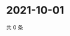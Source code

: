 # 2021-10-01

共 0 条

<!-- BEGIN WEIBO -->
<!-- 最后更新时间 Fri Oct 01 2021 14:13:20 GMT+0800 (China Standard Time) -->

<!-- END WEIBO -->
